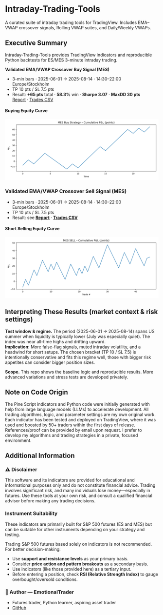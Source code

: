 # Intraday-Trading-Tools

A curated suite of intraday trading tools for TradingView. Includes EMA–VWAP crossover signals, Rolling VWAP suites, and Daily/Weekly VWAPs.

## Executive Summary

Intraday-Trading-Tools provides TradingView indicators and reproducible Python backtests for ES/MES 3-minute intraday trading.

**Validated EMA/VWAP Crossover Buy Signal (MES)**
- 3-min bars · 2025-06-01 → 2025-08-14 · 14:30–22:00 Europe/Stockholm  
- TP 10 pts / SL 7.5 pts
- Result: **+65 pts** total · **58.3%** win · **Sharpe 3.07** · **MaxDD 30 pts**  
  [Report](reports/BUY_mes_TP10_SL7p5_1430-2200.md) · [Trades CSV](reports/BUY_mes_trades_TP10_SL7p5_1430-2200.csv) 
#### Buying Equity Curve

  <img src="reports/BUY_mes_TP10_SL7p5_1430-2200.png" alt="Equity curve — BUY TP10/SL7.5" width="900">

### Validated EMA/VWAP Crossover Sell Signal (MES)

- 3-min bars · 2025-06-01 → 2025-08-14 · 14:30–22:00 Europe/Stockholm  
- TP 10 pts / SL 7.5 pts  
- Result: see **[Report](reports/SELL_mes_TP10p0_SL7p5_1430-2200.md)** · **[Trades CSV](reports/SELL_mes_trades_TP10_SL7p5_1430-2200.csv)**
#### Short Selling Equity Curve

<img src="reports/SELL_mes_TP10p0_SL7p5_1430-2200.png" alt="Equity curve — SELL TP10/SL7.5" width="900">

## Interpreting These Results (market context & risk settings)

**Test window & regime.** The period (2025-06-01 → 2025-08-14) spans US summer when liquidity is typically lower (July was especially quiet). The index was near all-time highs and drifting upward.  
**Implication:** More false-flag signals, muted intraday volatility, and a headwind for short setups. The chosen bracket (TP 10 / SL 7.5) is intentionally conservative and fits this regime well, those with bigger risk appetites can consider bigger position sizes.

**Scope.** This repo shows the baseline logic and reproducible results. More advanced variations and stress tests are developed privately.


## Note on Code Origin
The Pine Script indicators and Python code were initially generated with help from large language models (LLMs) to accelerate development. All trading algorithms, logic, and parameter settings are my own original work. Each indicator has been tested and deployed on TradingView, where it was used and boosted by 50+ traders within the first days of release. References/proof can be provided by email upon request. I prefer to develop my algorithms and trading strategies in a private, focused environment.

## Additional Information

### ⚠️ Disclaimer
This software and its indicators are provided for educational and informational purposes only and do not constitute financial advice. Trading involves significant risk, and many individuals lose money—especially in futures. Use these tools at your own risk, and consult a qualified financial advisor before making any trading decisions.

### Instrument Suitability
These indicators are primarily built for S&P 500 futures (ES and MES) but can be suitable for other instruments depending on your strategy and testing.

Trading S&P 500 futures based solely on indicators is not recommended. For better decision-making:
- Use **support and resistance levels** as your primary basis.
- Consider **price action and pattern breakouts** as a secondary basis.
- Use indicators (like those provided here) as a tertiary input.
- Before entering a position, check **RSI (Relative Strength Index)** to gauge overbought/oversold conditions.


### 👤 Author — **EmotionalTrader**
- Futures trader, Python learner, aspiring asset trader  
- [GitHub](https://github.com/EmotionalTrader)

